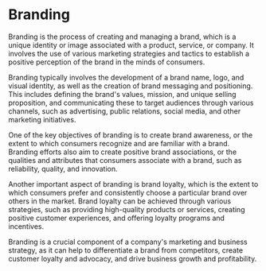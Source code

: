 # Branding 

Branding is the process of creating and managing a brand, which is a unique identity or image associated with a product, service, or company. It involves the use of various marketing strategies and tactics to establish a positive perception of the brand in the minds of consumers.

Branding typically involves the development of a brand name, logo, and visual identity, as well as the creation of brand messaging and positioning. This includes defining the brand's values, mission, and unique selling proposition, and communicating these to target audiences through various channels, such as advertising, public relations, social media, and other marketing initiatives.

One of the key objectives of branding is to create brand awareness, or the extent to which consumers recognize and are familiar with a brand. Branding efforts also aim to create positive brand associations, or the qualities and attributes that consumers associate with a brand, such as reliability, quality, and innovation.

Another important aspect of branding is brand loyalty, which is the extent to which consumers prefer and consistently choose a particular brand over others in the market. Brand loyalty can be achieved through various strategies, such as providing high-quality products or services, creating positive customer experiences, and offering loyalty programs and incentives.

Branding is a crucial component of a company's marketing and business strategy, as it can help to differentiate a brand from competitors, create customer loyalty and advocacy, and drive business growth and profitability.

